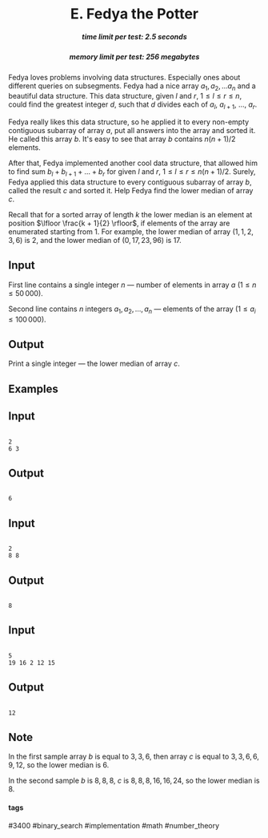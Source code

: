 <h1 style='text-align: center;'> E. Fedya the Potter</h1>

<h5 style='text-align: center;'>time limit per test: 2.5 seconds</h5>
<h5 style='text-align: center;'>memory limit per test: 256 megabytes</h5>

Fedya loves problems involving data structures. Especially ones about different queries on subsegments. Fedya had a nice array $a_1, a_2, \ldots a_n$ and a beautiful data structure. This data structure, given $l$ and $r$, $1 \le l \le r \le n$, could find the greatest integer $d$, such that $d$ divides each of $a_l$, $a_{l+1}$, ..., $a_{r}$. 

Fedya really likes this data structure, so he applied it to every non-empty contiguous subarray of array $a$, put all answers into the array and sorted it. He called this array $b$. It's easy to see that array $b$ contains $n(n+1)/2$ elements.

After that, Fedya implemented another cool data structure, that allowed him to find sum $b_l + b_{l+1} + \ldots + b_r$ for given $l$ and $r$, $1 \le l \le r \le n(n+1)/2$. Surely, Fedya applied this data structure to every contiguous subarray of array $b$, called the result $c$ and sorted it. Help Fedya find the lower median of array $c$.

Recall that for a sorted array of length $k$ the lower median is an element at position $\lfloor \frac{k + 1}{2} \rfloor$, if elements of the array are enumerated starting from $1$. For example, the lower median of array $(1, 1, 2, 3, 6)$ is $2$, and the lower median of $(0, 17, 23, 96)$ is $17$.

## Input

First line contains a single integer $n$ — number of elements in array $a$ ($1 \le n \le 50\,000$). 

Second line contains $n$ integers $a_1, a_2, \ldots, a_n$ — elements of the array ($1 \le a_i \le 100\,000$).

## Output

Print a single integer — the lower median of array $c$.

## Examples

## Input


```

2
6 3

```
## Output


```

6

```
## Input


```

2
8 8

```
## Output


```

8

```
## Input


```

5
19 16 2 12 15

```
## Output


```

12

```
## Note

In the first sample array $b$ is equal to ${3, 3, 6}$, then array $c$ is equal to ${3, 3, 6, 6, 9, 12}$, so the lower median is $6$.

In the second sample $b$ is ${8, 8, 8}$, $c$ is ${8, 8, 8, 16, 16, 24}$, so the lower median is $8$.



#### tags 

#3400 #binary_search #implementation #math #number_theory 